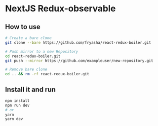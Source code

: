 # NextJS Redux-observable

## How to use

```bash
# Create a bare clone
git clone --bare https://github.com/fryasha/react-redux-boiler.git

# Push mirror to a new Repository
cd react-redux-boiler.git
git push --mirror https://github.com/exampleuser/new-repository.git

# Remove bare clone
cd .. && rm -rf react-redux-boiler.git
```

## Install it and run

```bash
npm install
npm run dev
# or
yarn
yarn dev
```
